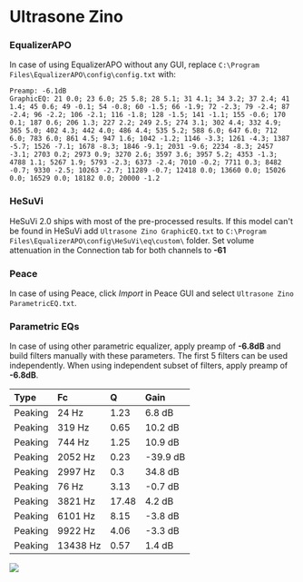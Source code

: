 # Ultrasone Zino

### EqualizerAPO
In case of using EqualizerAPO without any GUI, replace `C:\Program Files\EqualizerAPO\config\config.txt`
with:
```
Preamp: -6.1dB
GraphicEQ: 21 0.0; 23 6.0; 25 5.8; 28 5.1; 31 4.1; 34 3.2; 37 2.4; 41 1.4; 45 0.6; 49 -0.1; 54 -0.8; 60 -1.5; 66 -1.9; 72 -2.3; 79 -2.4; 87 -2.4; 96 -2.2; 106 -2.1; 116 -1.8; 128 -1.5; 141 -1.1; 155 -0.6; 170 0.1; 187 0.6; 206 1.3; 227 2.2; 249 2.5; 274 3.1; 302 4.4; 332 4.9; 365 5.0; 402 4.3; 442 4.0; 486 4.4; 535 5.2; 588 6.0; 647 6.0; 712 6.0; 783 6.0; 861 4.5; 947 1.6; 1042 -1.2; 1146 -3.3; 1261 -4.3; 1387 -5.7; 1526 -7.1; 1678 -8.3; 1846 -9.1; 2031 -9.6; 2234 -8.3; 2457 -3.1; 2703 0.2; 2973 0.9; 3270 2.6; 3597 3.6; 3957 5.2; 4353 -1.3; 4788 1.1; 5267 1.9; 5793 -2.3; 6373 -2.4; 7010 -0.2; 7711 0.3; 8482 -0.7; 9330 -2.5; 10263 -2.7; 11289 -0.7; 12418 0.0; 13660 0.0; 15026 0.0; 16529 0.0; 18182 0.0; 20000 -1.2
```

### HeSuVi
HeSuVi 2.0 ships with most of the pre-processed results. If this model can't be found in HeSuVi add
`Ultrasone Zino GraphicEQ.txt` to `C:\Program Files\EqualizerAPO\config\HeSuVi\eq\custom\` folder.
Set volume attenuation in the Connection tab for both channels to **-61**

### Peace
In case of using Peace, click *Import* in Peace GUI and select `Ultrasone Zino ParametricEQ.txt`.

### Parametric EQs
In case of using other parametric equalizer, apply preamp of **-6.8dB** and build filters manually
with these parameters. The first 5 filters can be used independently.
When using independent subset of filters, apply preamp of **-6.8dB**.

| Type    | Fc       |     Q | Gain     |
|:--------|:---------|:------|:---------|
| Peaking | 24 Hz    |  1.23 | 6.8 dB   |
| Peaking | 319 Hz   |  0.65 | 10.2 dB  |
| Peaking | 744 Hz   |  1.25 | 10.9 dB  |
| Peaking | 2052 Hz  |  0.23 | -39.9 dB |
| Peaking | 2997 Hz  |  0.3  | 34.8 dB  |
| Peaking | 76 Hz    |  3.13 | -0.7 dB  |
| Peaking | 3821 Hz  | 17.48 | 4.2 dB   |
| Peaking | 6101 Hz  |  8.15 | -3.8 dB  |
| Peaking | 9922 Hz  |  4.06 | -3.3 dB  |
| Peaking | 13438 Hz |  0.57 | 1.4 dB   |

![](https://raw.githubusercontent.com/jaakkopasanen/AutoEq/master/results/innerfidelity/sbaf-serious/Ultrasone%20Zino/Ultrasone%20Zino.png)